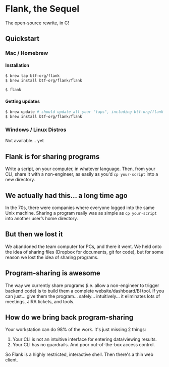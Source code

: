 # Flank, the Sequel

The open-source rewrite, in C!

## Quickstart

### Mac / Homebrew 

#### Installation

```bash
$ brew tap btf-org/flank
$ brew install btf-org/flank/flank

$ flank 
```

#### Getting updates
```bash
$ brew update # should update all your "taps", including btf-org/flank
$ brew install btf-org/flank/flank
```

### Windows / Linux Distros

Not available... yet

## Flank is for sharing programs
Write a script, on your computer, in whatever language. Then, from your CLI, share it with a non-engineer, as easily as you'd `cp your-script` into a new directory.

## We actually had this... a long time ago
In the 70s, there were companies where everyone logged into the same Unix machine. Sharing a program really was as simple as `cp your-script` into another user’s home directory.

## But then we lost it
We abandoned the team computer for PCs, and there it went. We held onto the idea of sharing files (Dropbox for documents, git for code), but for some reason we lost the idea of sharing programs.

## Program-sharing is awesome
The way we currently share programs (i.e. allow a non-engineer to trigger backend code) is to build them a complete website/dashboard/BI tool. If you can just... give them the program... safely... intuitively... it eliminates lots of meetings, JIRA tickets, and tools.

## How do we bring back program-sharing
Your workstation can do 98% of the work. It's just missing 2 things:
1. Your CLI is not an intuitive interface for entering data/viewing results.
2. Your CLI has no guardrails. And poor out-of-the-box access control.

So Flank is a highly restricted, interactive shell. Then there's a thin web client.
